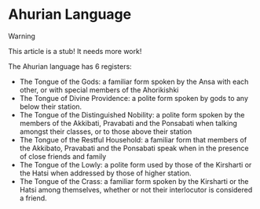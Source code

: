 # Ahurian Language

> [!WARNING]
> This article is a stub! It needs more work!

The Ahurian language has 6 registers:
 * The Tongue of the Gods: a familiar form spoken by the Ansa with each other,
   or with special members of the Ahorikishki
 * The Tongue of Divine Providence: a polite form spoken by gods to any below their station.
 * The Tongue of the Distinguished Nobility: a polite form spoken by the members
   of the Akkibati, Pravabati and the Ponsabati when talking amongst their
   classes, or to those above their station
* The Tongue of the Restful Household: a familiar form that members of the
  Akkibato, Pravabati and the Ponsabati speak when in the presence of close
  friends and family
* The Tongue of the Lowly: a polite form used by those of the Kirsharti or the
  Hatsi when addressed by those of higher station. 
* The Tongue of the Crass: a familiar form spoken by the Kirsharti or the Hatsi
  among themselves, whether or not their interlocutor is considered a friend.